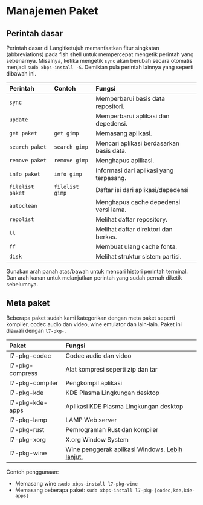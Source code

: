 # Manajemen Paket

## Perintah dasar

Perintah dasar di Langitketujuh memanfaatkan fitur singkatan (abbreviations) pada fish shell untuk mempercepat mengetik perintah yang sebenarnya. Misalnya, ketika mengetik `sync` akan berubah secara otomatis menjadi `sudo xbps-install -S`. Demikian pula perintah lainnya yang seperti dibawah ini.

Perintah            | Contoh          |Fungsi
 :---               | :---            | :---
`sync`              |                 | Memperbarui basis data repositori.
`update`            |                 | Memperbarui aplikasi dan depedensi.
`get paket`         | `get gimp`      | Memasang aplikasi.
`search paket`      | `search gimp`   | Mencari aplikasi berdasarkan basis data.
`remove paket`      | `remove gimp`   | Menghapus aplikasi.
`info paket`        | `info gimp`     | Informasi dari aplikasi yang terpasang.
`filelist paket`    | `filelist gimp` | Daftar isi dari aplikasi/depedensi
`autoclean`         |                 | Menghapus cache depedensi versi lama.
`repolist`          |                 | Melihat daftar repository.
`ll`                |                 | Melihat daftar direktori dan berkas.
`ff`                |                 | Membuat ulang cache fonta.
`disk`              |                 | Melihat struktur sistem partisi.

Gunakan arah panah atas/bawah untuk mencari histori perintah terminal. Dan arah kanan untuk melanjutkan perintah yang sudah pernah diketik sebelumnya.

## Meta paket

Beberapa paket sudah kami kategorikan dengan meta paket seperti kompiler, codec audio dan video, wine emulator dan lain-lain. Paket ini diawali dengan `l7-pkg-`.

Paket             |Fungsi
 :---             | :---
l7-pkg-codec      | Codec audio dan video
l7-pkg-compress   | Alat kompresi seperti zip dan tar
l7-pkg-compiler   | Pengkompil aplikasi
l7-pkg-kde        | KDE Plasma Lingkungan desktop
l7-pkg-kde-apps   | Aplikasi KDE Plasma Lingkungan desktop
l7-pkg-lamp       | LAMP Web server
l7-pkg-rust       | Pemrograman Rust dan kompiler
l7-pkg-xorg       | X.org Window System
l7-pkg-wine       | Wine penggerak aplikasi Windows. [Lebih lanjut.](../aplikasi/winehq.md)

Contoh penggunaan:
- Memasang wine :`sudo xbps-install l7-pkg-wine`
- Memasang beberapa paket: `sudo xbps-install l7-pkg-{codec,kde,kde-apps}`
